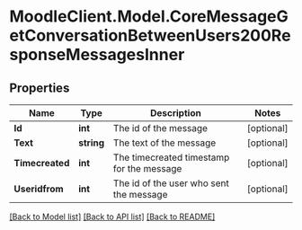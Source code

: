 # MoodleClient.Model.CoreMessageGetConversationBetweenUsers200ResponseMessagesInner

## Properties

Name | Type | Description | Notes
------------ | ------------- | ------------- | -------------
**Id** | **int** | The id of the message | [optional] 
**Text** | **string** | The text of the message | [optional] 
**Timecreated** | **int** | The timecreated timestamp for the message | [optional] 
**Useridfrom** | **int** | The id of the user who sent the message | [optional] 

[[Back to Model list]](../README.md#documentation-for-models) [[Back to API list]](../README.md#documentation-for-api-endpoints) [[Back to README]](../README.md)

